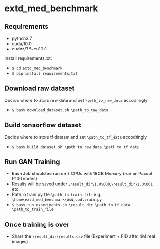 # extd_med_benchmark

## Requirements 

- python3.7
- cuda/10.0
- cudnn/7.5-cu10.0

Install requirements.txt:

- `$ cd extd_med_benchmark`
- `$ pip install requirements.txt`

## Download raw dataset
Decide where to store raw data and set `\path_to_raw_data` accodringly
- `$ bash download_dataset.sh \path_to_raw_data`

## Build tensorflow dataset
Decide where to store tf dataset and set `\path_to_tf_data` accodringly
- `$ bash build_dataset.sh \path_to_raw_data \path_to_tf_data`

## Run GAN Training

- Each Job should be run on 8 GPUs with 16GB Memory (run on Pascal P100 nodes)
- Results will be saved under `\result_dir\1.0\000`,`\result_dir\1.0\001` etc. 
- Path to train.py file `\path_to_train_file` e.g. `\home\extd_med_benchmark\GAN_cpd\train.py`
- `$ bash run_experiments.sh \result_dir \path_to_tf_data \path_to_train_file`


## Once training is over 
- Share the `\result_dir\results.csv` file (Experiment + FID after 4M real images) 
